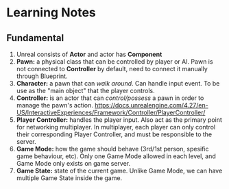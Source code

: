 # Learning Notes

## Fundamental

1. Unreal consists of **Actor** and actor has **Component**
2. **Pawn:** a physical class that can be controlled by player or AI. Pawn is
   not connected to **Controller** by default, need to connect it manually
   through Blueprint. 
3. **Character:** a pawn that can _walk around_. Can handle input event. To be
   use as the "main object" that the player controls.
4. **Controller:** is an actor that can _control/possess_ a pawn in order to
   manage the pawn's action. https://docs.unrealengine.com/4.27/en-US/InteractiveExperiences/Framework/Controller/PlayerController/
5. **Player Controller:** handles the player input. Also act as the primary
   point for networking multiplayer. In multiplayer, each player can only
   control their corresponding Player Controller, and must be responsible to
   the server.
6. **Game Mode:** how the game should behave (3rd/1st person, spesific game
   behaviour, etc). Only one Game Mode allowed in each level, and Game Mode
   only exists on game server.
7. **Game State:** state of the current game. Unlike Game Mode, we can have
   multiple Game State inside the game.

